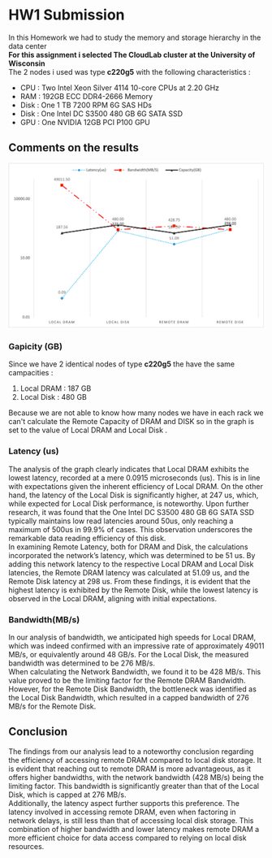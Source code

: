 # HW1 Submission
In this Homework we had to study the memory and storage hierarchy in the data center <br />
**For this assignment i selected The CloudLab cluster at the University of Wisconsin** <br />
The 2 nodes i used was type **c220g5** with the following characteristics :
  * CPU : Two Intel Xeon Silver 4114 10-core CPUs at 2.20 GHz
  * RAM : 192GB ECC DDR4-2666 Memory
  * Disk : One 1 TB 7200 RPM 6G SAS HDs
  * Disk : One Intel DC S3500 480 GB 6G SATA SSD
  * GPU : One NVIDIA 12GB PCI P100 GPU

## Comments on the results 
![image](https://github.com/ucy-cs452-sp24/hw1-GeorgeChorattas/blob/main/hierarchy/measures_graph.png?raw=true)
### Gapicity (GB)
Since we have 2 identical nodes of type **c220g5** the have the same campacities :
 1. Local DRAM : 187 GB
 2. Local Disk : 480 GB <br />
 
Because we are not able to know how many nodes we have in each rack we can't calculate the Remote Capacity of DRAM and DISK so in the graph is set to the value of Local DRAM and Local Disk .

### Latency (us)
The analysis of the graph clearly indicates that Local DRAM exhibits the lowest latency, recorded at a mere 0.0915 microseconds (us). This is in line with expectations given the inherent efficiency of Local DRAM. On the other hand, the latency of the Local Disk is significantly higher, at 247 us, which, while expected for Local Disk performance, is noteworthy. Upon further research, it was found that the One Intel DC S3500 480 GB 6G SATA SSD typically maintains low read latencies around 50us, only reaching a maximum of 500us in 99.9% of cases. This observation underscores the remarkable data reading efficiency of this disk.<br />
In examining Remote Latency, both for DRAM and Disk, the calculations incorporated the network’s latency, which was determined to be 51 us. By adding this network latency to the respective Local DRAM and Local Disk latencies, the Remote DRAM latency was calculated at 51.09 us, and the Remote Disk latency at 298 us. From these findings, it is evident that the highest latency is exhibited by the Remote Disk, while the lowest latency is observed in the Local DRAM, aligning with initial expectations.

### Bandwidth(MB/s)
In our analysis of bandwidth, we anticipated high speeds for Local DRAM, which was indeed confirmed with an impressive rate of approximately 49011 MB/s, or equivalently around 48 GB/s. For the Local Disk, the measured bandwidth was determined to be 276 MB/s.<br />
When calculating the Network Bandwidth, we found it to be 428 MB/s. This value proved to be the limiting factor for the Remote DRAM Bandwidth. However, for the Remote Disk Bandwidth, the bottleneck was identified as the Local Disk Bandwidth, which resulted in a capped bandwidth of 276 MB/s for the Remote Disk.

## Conclusion
The findings from our analysis lead to a noteworthy conclusion regarding the efficiency of accessing remote DRAM compared to local disk storage. It is evident that reaching out to remote DRAM is more advantageous, as it offers higher bandwidths, with the network bandwidth (428 MB/s) being the limiting factor. This bandwidth is significantly greater than that of the Local Disk, which is capped at 276 MB/s.<br />
Additionally, the latency aspect further supports this preference. The latency involved in accessing remote DRAM, even when factoring in network delays, is still less than that of accessing local disk storage. This combination of higher bandwidth and lower latency makes remote DRAM a more efficient choice for data access compared to relying on local disk resources.




